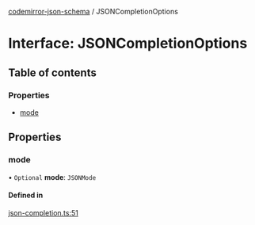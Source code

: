 [codemirror-json-schema](../README.md) / JSONCompletionOptions

# Interface: JSONCompletionOptions

## Table of contents

### Properties

- [mode](JSONCompletionOptions.md#mode)

## Properties

### mode

• `Optional` **mode**: `JSONMode`

#### Defined in

[json-completion.ts:51](https://github.com/acao/codemirror-json-schema/blob/da7f368/src/json-completion.ts#L51)
